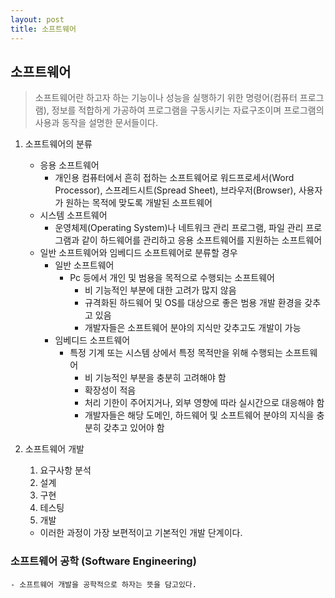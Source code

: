 ```yaml
---
layout: post
title: 소프트웨어
---
```


## 소프트웨어

>소프트웨어란 하고자 하는 기능이나 성능을 실행하기 위한 명령어(컴퓨터 프로그램), 정보를 적합하게 가공하여 프로그램을 구동시키는 자료구조이며 프로그램의 사용과 동작을 설명한 문서들이다.

1. 소프트웨어의 분류
    - 응용 소프트웨어
        - 개인용 컴퓨터에서 흔히 접하는 소프트웨어로 워드프로세서(Word Processor), 스프레드시트(Spread Sheet), 브라우저(Browser), 사용자가 원하는 목적에 맞도록 개발된 소프트웨어
    - 시스템 소프트웨어
        - 운영체제(Operating System)나 네트워크 관리 프로그램, 파일 관리 프로그램과 같이 하드웨어를 관리하고 응용 소프트웨어를 지원하는 소프트웨어
  
    *  일반 소프트웨어와 임베디드 소프트웨어로 분류할 경우
        - 일반 소프트웨어 
            - Pc 등에서 개인 및 범용을 목적으로 수행되는 소프트웨어
                - 비 기능적인 부분에 대한 고려가 많지 않음
                - 규격화된 하드웨어 및 OS를 대상으로 좋은 범용 개발 환경을 갖추고 있음
                - 개발자들은 소프트웨어 분야의 지식만 갖추고도 개발이 가능
         - 임베디드 소프트웨어
            - 특정 기계 또는 시스템 상에서 특정 목적만을 위해 수행되는 소프트웨어
                - 비 기능적인 부분을 충분히 고려해야 함
                - 확장성이 적음
                - 처리 기한이 주어지거나, 외부 영향에 따라 실시간으로 대응해야 함
                - 개발자들은 해당 도메인, 하드웨어 및 소프트웨어 분야의 지식을 충분히 갖추고 있어야 함

2. 소프트웨어 개발
    1. 요구사항 분석
    2. 설계
    3. 구현
    4. 테스팅
    5. 개발
    - 이러한 과정이 가장 보편적이고 기본적인 개발 단계이다.


### 소프트웨어 공학 (Software Engineering)
    - 소프트웨어 개발을 공학적으로 하자는 뜻을 담고있다. 
